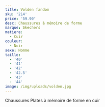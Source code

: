 ```yaml
---
title: Volden fandom
sku: '214'
price: '59.90'
desc: Chaussures à mémoire de forme
marque: Skechers
matiere:
  - Cuir
couleur:
  - Noir
sexe: Homme
taille:
  - '40'
  - '41'
  - '42'
  - '42.5'
  - '43'
  - '44'
image: /img/uploads/volden.jpg
---
```

Chaussures Plates à mémoire de forme en cuir
